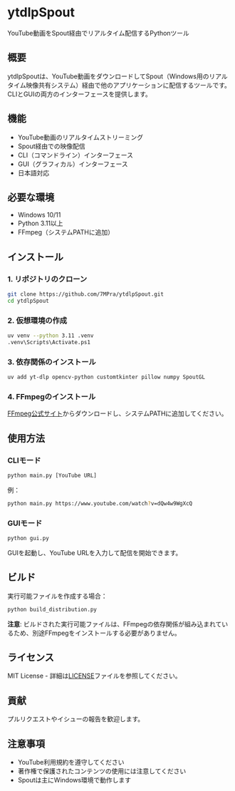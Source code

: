 # ytdlpSpout

YouTube動画をSpout経由でリアルタイム配信するPythonツール

## 概要

ytdlpSpoutは、YouTube動画をダウンロードしてSpout（Windows用のリアルタイム映像共有システム）経由で他のアプリケーションに配信するツールです。CLIとGUIの両方のインターフェースを提供します。

## 機能

- YouTube動画のリアルタイムストリーミング
- Spout経由での映像配信
- CLI（コマンドライン）インターフェース
- GUI（グラフィカル）インターフェース
- 日本語対応

## 必要な環境

- Windows 10/11
- Python 3.11以上
- FFmpeg（システムPATHに追加）

## インストール

### 1. リポジトリのクローン

```bash
git clone https://github.com/7MPra/ytdlpSpout.git
cd ytdlpSpout
```

### 2. 仮想環境の作成

```bash
uv venv --python 3.11 .venv
.venv\Scripts\Activate.ps1
```

### 3. 依存関係のインストール

```bash
uv add yt-dlp opencv-python customtkinter pillow numpy SpoutGL
```

### 4. FFmpegのインストール

[FFmpeg公式サイト](https://ffmpeg.org/download.html)からダウンロードし、システムPATHに追加してください。

## 使用方法

### CLIモード

```bash
python main.py [YouTube URL]
```

例：
```bash
python main.py https://www.youtube.com/watch?v=dQw4w9WgXcQ
```

### GUIモード

```bash
python gui.py
```

GUIを起動し、YouTube URLを入力して配信を開始できます。

## ビルド

実行可能ファイルを作成する場合：

```bash
python build_distribution.py
```

**注意**: ビルドされた実行可能ファイルは、FFmpegの依存関係が組み込まれているため、別途FFmpegをインストールする必要がありません。

## ライセンス

MIT License - 詳細は[LICENSE](LICENSE)ファイルを参照してください。

## 貢献

プルリクエストやイシューの報告を歓迎します。

## 注意事項

- YouTube利用規約を遵守してください
- 著作権で保護されたコンテンツの使用には注意してください
- Spoutは主にWindows環境で動作します